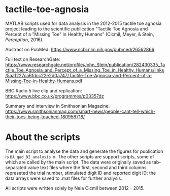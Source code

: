 # tactile-toe-agnosia
MATLAB scripts used for data analysis in the 2012-2015 tactile toe agnosia project leading to the scientific publication "Tactile Toe Agnosia and Percept of a "Missing Toe" in Healthy Humans" (Cicmil, Meyer, &amp; Stein, *Perception*, 2016).  

Abstract on PubMed: https://www.ncbi.nlm.nih.gov/pubmed/26562866

Full text on ResearchGate: https://www.researchgate.net/profile/John_Stein/publication/282430335_Tactile_Toe_Agnosia_and_Percept_of_a_Missing_Toe_in_Healthy_Humans/links/5aa1227ca6fdcc22e2d0a747/Tactile-Toe-Agnosia-and-Percept-of-a-Missing-Toe-in-Healthy-Humans.pdf

BBC Radio 5 live clip and replication: https://www.bbc.co.uk/programmes/p03357dz

Summary and interview in Smithsonian Magazine: https://www.smithsonianmag.com/smart-news/people-cant-tell-which-their-toes-being-touched-180956718/


# About the scripts

The main script to analyse the data and generate the figures for publication is `DA_qad_DI_analysis.m`. The other scripts are support scripts, some of which are called by the main script. The data were originally saved as tab-separated value text files where the first, second and third columns represeted the trial number, stimulated digit ID and reported digit ID; the data arrays were saved to .mat files for further analysis. 

All scripts were written solely by Nela Cicmil between 2012 - 2015. 
